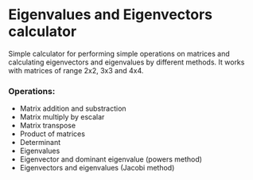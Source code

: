 # Eigenvalues and Eigenvectors calculator

Simple calculator for performing simple operations on matrices and calculating eigenvectors and eigenvalues by different methods. It works with matrices of range 2x2, 3x3 and 4x4.

### Operations:

* Matrix addition and substraction
* Matrix multiply by escalar
* Matrix transpose
* Product of matrices
* Determinant
* Eigenvalues
* Eigenvector and dominant eigenvalue (powers method)
* Eigenvectors and eigenvalues (Jacobi method)




